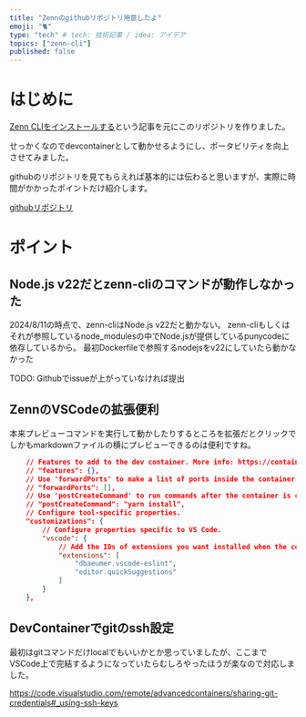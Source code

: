```yaml
---
title: "Zennのgithubリポジトリ用意したよ"
emoji: "🐈"
type: "tech" # tech: 技術記事 / idea: アイデア
topics: ["zenn-cli"]
published: false
---
```


# はじめに

[Zenn CLIをインストールする](https://zenn.dev/zenn/articles/install-zenn-cli)という記事を元にこのリポジトリを作りました。

せっかくなのでdevcontainerとして動かせるようにし、ポータビリティを向上させてみました。

githubのリポジトリを見てもらえれば基本的には伝わると思いますが、実際に時間がかかったポイントだけ紹介します。

[githubリポジトリ](https://github.com/Ko1103/zenn)



# ポイント

## Node.js v22だとzenn-cliのコマンドが動作しなかった

2024/8/11の時点で、zenn-cliはNode.js v22だと動かない。
zenn-cliもしくはそれが参照しているnode_modulesの中でNode.jsが提供しているpunycodeに依存しているから。
最初Dockerfileで参照するnodejsをv22にしていたら動かなかった

TODO: Githubでissueが上がっていなければ提出

## ZennのVSCodeの拡張便利

本来プレビューコマンドを実行して動かしたりするところを拡張だとクリックでしかもmarkdownファイルの横にプレビューできるのは便利ですね。

```json
	// Features to add to the dev container. More info: https://containers.dev/features.
	// "features": {},
	// Use 'forwardPorts' to make a list of ports inside the container available locally.
	// "forwardPorts": [],
	// Use 'postCreateCommand' to run commands after the container is created.
	// "postCreateCommand": "yarn install",
	// Configure tool-specific properties.
	"customizations": {
		// Configure properties specific to VS Code.
		"vscode": {
			// Add the IDs of extensions you want installed when the container is created.
			"extensions": [
				"dbaeumer.vscode-eslint",
				"editor.quickSuggestions"
			]
		}
	},
```

## DevContainerでgitのssh設定

最初はgitコマンドだけlocalでもいいかとか思っていましたが、ここまでVSCode上で完結するようになっていたらむしろやったほうが楽なので対応しました。

https://code.visualstudio.com/remote/advancedcontainers/sharing-git-credentials#_using-ssh-keys